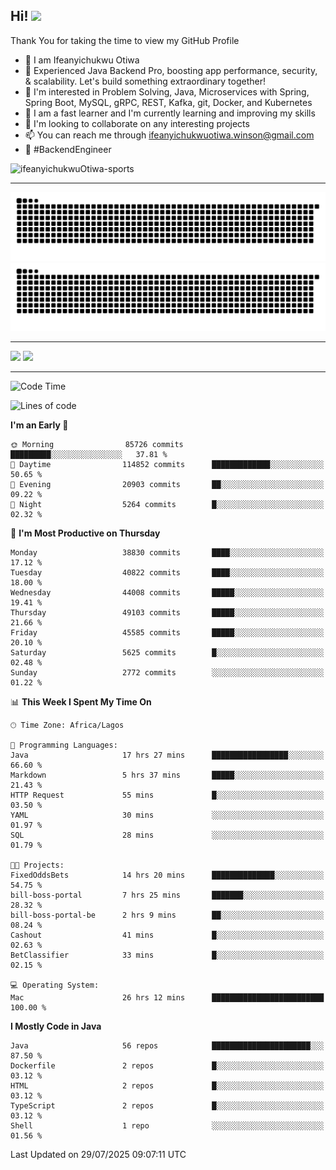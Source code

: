 <!-- BLOG-POST-LIST:START --><!-- BLOG-POST-LIST:END -->

## Hi! <img src="https://media.giphy.com/media/hvRJCLFzcasrR4ia7z/giphy.gif" width="4%"> 

Thank You for taking the time to view my GitHub Profile

- 👋 I am Ifeanyichukwu Otiwa
- 🚀 Experienced Java Backend Pro, boosting app performance, security, & scalability. Let's build something extraordinary together!
- 👀 I'm interested in Problem Solving, Java, Microservices with Spring, Spring Boot, MySQL, gRPC, REST, Kafka, git, Docker, and Kubernetes
- 🌱 I am a fast learner and I'm currently learning and improving my skills
- 💞️ I'm looking to collaborate on any interesting projects
- 📫 You can reach me through ifeanyichukwuotiwa.winson@gmail.com
- 🚀 #BackendEngineer

<p align="left" marginTop="10px"> <img src="https://komarev.com/ghpvc/?username=ifeanyichukwuOtiwa-sports&label=Profile%20views&color=0e75b6&style=for-the-badge" alt="ifeanyichukwuOtiwa-sports" /> </p>

***

<!--🐍📈SNAKEGRAPH / 🌐WEBSITE: https://github.com/Platane/snk -->
![github contribution grid snake animation](https://raw.githubusercontent.com/ifeanyichukwuOtiwa-sports/ifeanyichukwuOtiwa-sports/output/github-contribution-grid-snake-dark.svg#gh-dark-mode-only)![github contribution grid snake animation](https://raw.githubusercontent.com/ifeanyichukwuOtiwa-sports/ifeanyichukwuOtiwa-sports/output/github-contribution-grid-snake.svg#gh-light-mode-only)

***

<p float="left">
  <img float="left" src="https://github-readme-stats.vercel.app/api?username=ifeanyichukwuOtiwa-sports&count_private=true&include_all_commits=true&theme=react&show_icons=true" />
  <img float="right" src="https://github-readme-stats.vercel.app/api/top-langs/?username=ifeanyichukwuOtiwa-sports&layout=compact&show_icons=true&theme=react" /> 
</p>

***



<!--START_SECTION:waka-->
![Code Time](http://img.shields.io/badge/Code%20Time-4%2C016%20hrs%2057%20mins-blue)

![Lines of code](https://img.shields.io/badge/From%20Hello%20World%20I%27ve%20Written-61.3%20million%20lines%20of%20code-blue)

**I'm an Early 🐤** 

```text
🌞 Morning                85726 commits       █████████░░░░░░░░░░░░░░░░   37.81 % 
🌆 Daytime                114852 commits      █████████████░░░░░░░░░░░░   50.65 % 
🌃 Evening                20903 commits       ██░░░░░░░░░░░░░░░░░░░░░░░   09.22 % 
🌙 Night                  5264 commits        █░░░░░░░░░░░░░░░░░░░░░░░░   02.32 % 
```
📅 **I'm Most Productive on Thursday** 

```text
Monday                   38830 commits       ████░░░░░░░░░░░░░░░░░░░░░   17.12 % 
Tuesday                  40822 commits       ████░░░░░░░░░░░░░░░░░░░░░   18.00 % 
Wednesday                44008 commits       █████░░░░░░░░░░░░░░░░░░░░   19.41 % 
Thursday                 49103 commits       █████░░░░░░░░░░░░░░░░░░░░   21.66 % 
Friday                   45585 commits       █████░░░░░░░░░░░░░░░░░░░░   20.10 % 
Saturday                 5625 commits        █░░░░░░░░░░░░░░░░░░░░░░░░   02.48 % 
Sunday                   2772 commits        ░░░░░░░░░░░░░░░░░░░░░░░░░   01.22 % 
```


📊 **This Week I Spent My Time On** 

```text
🕑︎ Time Zone: Africa/Lagos

💬 Programming Languages: 
Java                     17 hrs 27 mins      █████████████████░░░░░░░░   66.60 % 
Markdown                 5 hrs 37 mins       █████░░░░░░░░░░░░░░░░░░░░   21.43 % 
HTTP Request             55 mins             █░░░░░░░░░░░░░░░░░░░░░░░░   03.50 % 
YAML                     30 mins             ░░░░░░░░░░░░░░░░░░░░░░░░░   01.97 % 
SQL                      28 mins             ░░░░░░░░░░░░░░░░░░░░░░░░░   01.79 % 

🐱‍💻 Projects: 
FixedOddsBets            14 hrs 20 mins      ██████████████░░░░░░░░░░░   54.75 % 
bill-boss-portal         7 hrs 25 mins       ███████░░░░░░░░░░░░░░░░░░   28.32 % 
bill-boss-portal-be      2 hrs 9 mins        ██░░░░░░░░░░░░░░░░░░░░░░░   08.24 % 
Cashout                  41 mins             █░░░░░░░░░░░░░░░░░░░░░░░░   02.63 % 
BetClassifier            33 mins             █░░░░░░░░░░░░░░░░░░░░░░░░   02.15 % 

💻 Operating System: 
Mac                      26 hrs 12 mins      █████████████████████████   100.00 % 
```

**I Mostly Code in Java** 

```text
Java                     56 repos            ██████████████████████░░░   87.50 % 
Dockerfile               2 repos             █░░░░░░░░░░░░░░░░░░░░░░░░   03.12 % 
HTML                     2 repos             █░░░░░░░░░░░░░░░░░░░░░░░░   03.12 % 
TypeScript               2 repos             █░░░░░░░░░░░░░░░░░░░░░░░░   03.12 % 
Shell                    1 repo              ░░░░░░░░░░░░░░░░░░░░░░░░░   01.56 % 
```




 Last Updated on 29/07/2025 09:07:11 UTC
<!--END_SECTION:waka-->

<!--
<p align="center">
![trophy](https://github-profile-trophy.vercel.app/?username=ifeanyichukwuOtiwa-sports&theme=onedark) (https://github.com/ryo-ma/github-profile-trophy)
</p>
-->

<!---
ifeanyi-otiwa/ifeanyi-otiwa is a ✨ special ✨ repository because its `README.md` (this file) appears on your GitHub profile.
You can click the Preview link to take a look at your changes.
--->
